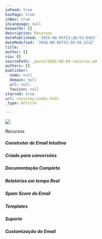 ```yaml
---
inFeed: true
hasPage: true
inNav: true
inLanguage: null
keywords: []
description: Recursos
datePublished: '2016-08-05T22:28:53.056Z'
dateModified: '2016-08-05T22:28:50.221Z'
title: ''
author: []
via: {}
sourcePath: _posts/2016-08-04-recursos.md
authors: []
publisher:
  name: null
  domain: null
  url: null
  favicon: null
starred: true
url: recursos/index.html
_type: Article

---
```

![](https://the-grid-user-content.s3-us-west-2.amazonaws.com/756f6f32-30a7-499d-bff3-ddf36b3507a3.jpg)

Recursos

##### Construtor de Email Intuitivo

##### Criado para conversões

##### Documentação Completa

##### Relatórios em tempo Real

##### Spam Score do Email

##### Templates

##### Suporte

##### Customização do Email